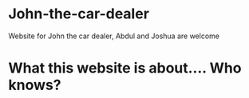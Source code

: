 # John-the-car-dealer
Website for John the car dealer, Abdul and Joshua are welcome

# What this website is about.... Who knows?

